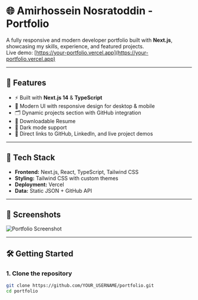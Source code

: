 # 🌐 Amirhossein Nosratoddin - Portfolio

A fully responsive and modern developer portfolio built with **Next.js**, showcasing my skills, experience, and featured projects.  
Live demo: [https://your-portfolio.vercel.app](https://your-portfolio.vercel.app)

---

## 🚀 Features
- ⚡ Built with **Next.js 14** & **TypeScript**
- 🎨 Modern UI with responsive design for desktop & mobile
- 🗂 Dynamic projects section with GitHub integration
- 📄 Downloadable Resume
- 🌙 Dark mode support
- 🔗 Direct links to GitHub, LinkedIn, and live project demos

---

## 📂 Tech Stack
- **Frontend:** Next.js, React, TypeScript, Tailwind CSS
- **Styling:** Tailwind CSS with custom themes
- **Deployment:** Vercel
- **Data:** Static JSON + GitHub API

---

## 📸 Screenshots
![Portfolio Screenshot](public/screenshot.png)

---

## 🛠 Getting Started

### 1. Clone the repository
```bash
git clone https://github.com/YOUR_USERNAME/portfolio.git
cd portfolio
